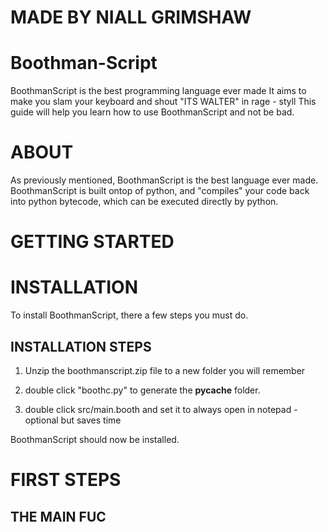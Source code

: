 # MADE BY NIALL GRIMSHAW

# Boothman-Script
BoothmanScript is the best programming language ever made
It aims to make you slam your keyboard and shout "ITS WALTER" in rage - styll
This guide will help you learn how to use BoothmanScript and not be bad.

# ABOUT
As previously mentioned, BoothmanScript is the best language ever made.
BoothmanScript is built ontop of python, and "compiles" your code back into python bytecode, which can be executed directly by python.

# GETTING STARTED
# INSTALLATION
To install BoothmanScript, there a few steps you must do.
## INSTALLATION STEPS  
1. Unzip the boothmanscript.zip file to a new folder you will remember

2. double click "boothc.py" to generate the __pycache__ folder.

3. double click src/main.booth and set it to always open in notepad - optional but saves time

BoothmanScript should now be installed.

# FIRST STEPS
## THE MAIN FUC

